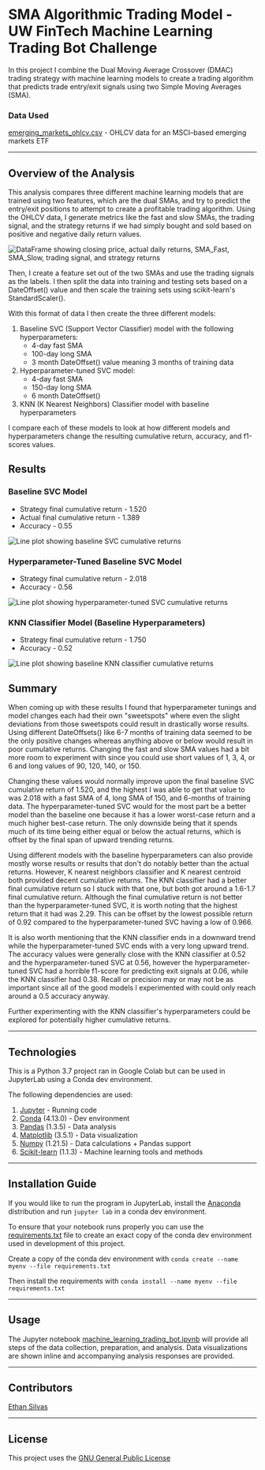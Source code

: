 # SMA Algorithmic Trading Model - UW FinTech Machine Learning Trading Bot Challenge

In this project I combine the Dual Moving Average Crossover (DMAC) trading strategy with machine learning models to create a trading algorithm that predicts trade entry/exit signals using two Simple Moving Averages (SMA). 

### Data Used
[emerging_markets_ohlcv.csv](./Resources/emerging_markets_ohlcv.csv) - OHLCV data for an MSCI–based emerging markets ETF

---

## Overview of the Analysis

This analysis compares three different machine learning models that are trained using two features, which are the dual SMAs, and try to predict the entry/exit positions to attempt to create a profitable trading algorithm. Using the OHLCV data, I generate metrics like the fast and slow SMAs, the trading signal, and the strategy returns if we had simply bought and sold based on positive and negative daily return values. 

![DataFrame showing closing price, actual daily returns, SMA_Fast, SMA_Slow, trading signal, and strategy returns](./Resources/Images/original_data.png)

Then, I create a feature set out of the two SMAs and use the trading signals as the labels. I then split the data into training and testing sets based on a DateOffset() value and then scale the training sets using scikit-learn's StandardScaler(). 

With this format of data I then create the three different models: 
1. Baseline SVC (Support Vector Classifier) model with the following hyperparameters: 
    * 4-day fast SMA 
    * 100-day long SMA 
    * 3 month DateOffset() value meaning 3 months of training data
2. Hyperparameter-tuned SVC model: 
    * 4-day fast SMA 
    * 150-day long SMA 
    * 6 month DateOffset()
3. KNN (K Nearest Neighbors) Classifier model with baseline hyperparameters

I compare each of these models to look at how different models and hyperparameters change the resulting cumulative return, accuracy, and f1-scores values. 

## Results

### Baseline SVC Model 

* Strategy final cumulative return - 1.520
* Actual final cumulative return - 1.389
* Accuracy - 0.55

![Line plot showing baseline SVC cumulative returns](./Plots/baseline_returns_plot.png)

### Hyperparameter-Tuned Baseline SVC Model

* Strategy final cumulative return - 2.018
* Accuracy - 0.56

![Line plot showing hyperparameter-tuned SVC cumulative returns](./Plots/tuned_baseline_returns_plot.png)

### KNN Classifier Model (Baseline Hyperparameters)

* Strategy final cumulative return - 1.750
* Accuracy - 0.52

![Line plot showing baseline KNN classifier cumulative returns](./Plots/knc_returns_plot.png)

## Summary

When coming up with these results I found that hyperparameter tunings and model changes each had their own "sweetspots" where even the slight deviations from those sweetspots could result in drastically worse results. Using different DateOffsets() like 6-7 months of training data seemed to be the only positive changes whereas anything above or below would result in poor cumulative returns. Changing the fast and slow SMA values had a bit more room to experiment with since you could use short values of 1, 3, 4, or 6 and long values of 90, 120, 140, or 150. 

Changing these values would normally improve upon the final baseline SVC cumulative return of 1.520, and the highest I was able to get that value to was 2.018 with a fast SMA of 4, long SMA of 150, and 6-months of training data. The hyperparameter-tuned SVC would for the most part be a better model than the baseline one because it has a lower worst-case return and a much higher best-case return. The only downside being that it spends much of its time being either equal or below the actual returns, which is offset by the final span of upward trending returns. 

Using different models with the baseline hyperparameters can also provide mostly worse results or results that don't do notably better than the actual returns. However, K nearest neighbors classifier and K nearest centroid both provided decent cumulative returns. The KNN classifier had a better final cumulative return so I stuck with that one, but both got around a 1.6-1.7 final cumulative return. Although the final cumulative return is not better than the hyperparameter-tuned SVC, it is worth noting that the highest return that it had was 2.29. This can be offset by the lowest possible return of 0.92 compared to the hyperparameter-tuned SVC having a low of 0.966. 

It is also worth mentioning that the KNN classifier ends in a downward trend while the hyperparameter-tuned SVC ends with a very long upward trend. The accuracy values were generally close with the KNN classifier at 0.52 and the hyperparameter-tuned SVC at 0.56, however the hyperparameter-tuned SVC had a horrible f1-score for predicting exit signals at 0.06, while the KNN classifier had 0.38. Recall or precision may or may not be as important since all of the good models I experimented with could only reach around a 0.5 accuracy anyway. 

Further experimenting with the KNN classifier's hyperparameters could be explored for potentially higher cumulative returns. 

---

## Technologies

This is a Python 3.7 project ran in Google Colab but can be used in JupyterLab using a Conda dev environment. 

The following dependencies are used: 
1. [Jupyter](https://jupyter.org/) - Running code 
2. [Conda](https://github.com/conda/conda) (4.13.0) - Dev environment
3. [Pandas](https://github.com/pandas-dev/pandas) (1.3.5) - Data analysis
4. [Matplotlib](https://github.com/matplotlib/matplotlib) (3.5.1) - Data visualization
5. [Numpy](https://numpy.org/) (1.21.5) - Data calculations + Pandas support
6. [Scikit-learn](https://scikit-learn.org/stable/index.html) (1.1.3) - Machine learning tools and methods

---

## Installation Guide

If you would like to run the program in JupyterLab, install the [Anaconda](https://www.anaconda.com/products/distribution) distribution and run `jupyter lab` in a conda dev environment.

To ensure that your notebook runs properly you can use the [requirements.txt](/Resources/requirements.txt) file to create an exact copy of the conda dev environment used in development of this project. 

Create a copy of the conda dev environment with `conda create --name myenv --file requirements.txt`

Then install the requirements with `conda install --name myenv --file requirements.txt`

---

## Usage

The Jupyter notebook [machine_learning_trading_bot.ipynb](./machine_learning_trading_bot.ipynb) will provide all steps of the data collection, preparation, and analysis. Data visualizations are shown inline and accompanying analysis responses are provided.

---

## Contributors

[Ethan Silvas](https://github.com/ethansilvas)

---

## License

This project uses the [GNU General Public License](https://choosealicense.com/licenses/gpl-3.0/)

